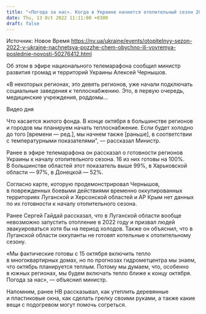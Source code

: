 ```yaml
---
title: "«Погода за нас». Когда в Украине начнется отопительный сезон 2022 и какие регионы к нему не готовы"
date: Thu, 13 Oct 2022 11:11:00 +0300
draft: false
---
```

Источник: Новое Время https://nv.ua/ukraine/events/otopitelnyy-sezon-2022-v-ukraine-nachnetsya-pozzhe-chem-obychno-ili-vovremya-poslednie-novosti-50276412.html


Об этом в эфире национального телемарафона сообщил министр развития громад и территорий Украины Алексей Чернышов.

«В некоторых регионах, это девять регионов, уже начали подключать социальные заведения к теплоснабжению. Это, в первую очередь, медицинские учреждения, роддомы…

 Видео дня   

Что касается жилого фонда. В конце октября в большинстве регионов и городов мы планируем начать теплоснабжение. Если будет холодно до того [времени — ред.], мы начнем также [раньше], в соответствии с температурными показателями", — рассказал Министр.

 Ранее в эфире телемарафона он рассказал о готовности регионов Украины к началу отопительного сезона. 16 из них готовы на 100%. В большинстве областей этот показатель выше 99%, в Харьковской области — 97%, в Донецкой — 52%.

Согласно карте, которую продемонстрировал Чернышов, в поврежденных боевыми действиями временно оккупированных территориях Луганской и Херсонской областей и АР Крым нет данных по их готовности к началу отопительного сезона.

Ранее Сергей Гайдай рассказал, что в Луганской области вообще невозможно запустить отопление в 2022 году и призвал людей эвакуироваться хотя бы на период холодов. Также он объяснил, что в Луганской области оккупанты не готовят котельные к отопительному сезону.



«Мы фактические готовы с 15 октября включить тепло в многоквартирных домах, но по прогнозах гидрометцентра мы знаем, что октябрь планируется теплым. Потому мы думаем, что, особенно в южных регионах, мы будем включать тепло ближе к концу октября. Погода за нас», — объяснил министр.

Напомним, ранее НВ рассказывал, как утеплить деревянные и пластиковые окна, как сделать грелку своими руками, а также какие вещи с подогревом могут помочь согреться.

